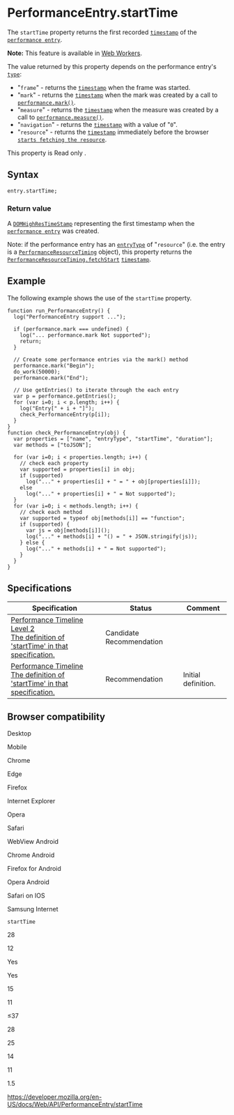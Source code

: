# PerformanceEntry.startTime

The `startTime` property returns the first recorded [`timestamp`](../domhighrestimestamp) of the [`performance entry`](../performanceentry).

**Note:** This feature is available in [Web Workers](../web_workers_api).

The value returned by this property depends on the performance entry's [`type`](entrytype):

- "`frame`" - returns the [`timestamp`](../domhighrestimestamp) when the frame was started.
- "`mark`" - returns the [`timestamp`](../domhighrestimestamp) when the mark was created by a call to [`performance.mark()`](../performance/mark).
- "`measure`" - returns the [`timestamp`](../domhighrestimestamp) when the measure was created by a call to [`performance.measure()`](../performance/measure).
- "`navigation`" - returns the [`timestamp`](../domhighrestimestamp) with a value of "`0`".
- "`resource`" - returns the [`timestamp`](../domhighrestimestamp) immediately before the browser [`starts fetching the resource`](../performanceresourcetiming/fetchstart).

This property is <span class="badge inline readonly">Read only </span>.

## Syntax

    entry.startTime;

### Return value

A [`DOMHighResTimeStamp`](../domhighrestimestamp) representing the first timestamp when the [`performance entry`](../performanceentry) was created.

Note: if the performance entry has an [`entryType`](entrytype) of "`resource`" (i.e. the entry is a [`PerformanceResourceTiming`](../performanceresourcetiming) object), this property returns the [`PerformanceResourceTiming.fetchStart`](../performanceresourcetiming/fetchstart) [`timestamp`](../domhighrestimestamp).

## Example

The following example shows the use of the `startTime` property.

    function run_PerformanceEntry() {
      log("PerformanceEntry support ...");

      if (performance.mark === undefined) {
        log("... performance.mark Not supported");
        return;
      }

      // Create some performance entries via the mark() method
      performance.mark("Begin");
      do_work(50000);
      performance.mark("End");

      // Use getEntries() to iterate through the each entry
      var p = performance.getEntries();
      for (var i=0; i < p.length; i++) {
        log("Entry[" + i + "]");
        check_PerformanceEntry(p[i]);
      }
    }
    function check_PerformanceEntry(obj) {
      var properties = ["name", "entryType", "startTime", "duration"];
      var methods = ["toJSON"];

      for (var i=0; i < properties.length; i++) {
        // check each property
        var supported = properties[i] in obj;
        if (supported)
          log("..." + properties[i] + " = " + obj[properties[i]]);
        else
          log("..." + properties[i] + " = Not supported");
      }
      for (var i=0; i < methods.length; i++) {
        // check each method
        var supported = typeof obj[methods[i]] == "function";
        if (supported) {
          var js = obj[methods[i]]();
          log("..." + methods[i] + "() = " + JSON.stringify(js));
        } else {
          log("..." + methods[i] + " = Not supported");
        }
      }
    }

## Specifications

<table><thead><tr class="header"><th>Specification</th><th>Status</th><th>Comment</th></tr></thead><tbody><tr class="odd"><td><a href="https://w3c.github.io/performance-timeline/#dom-performanceentry-starttime">Performance Timeline Level 2<br />
<span class="small">The definition of 'startTime' in that specification.</span></a></td><td><span class="spec-cr">Candidate Recommendation</span></td><td></td></tr><tr class="even"><td><a href="https://www.w3.org/TR/performance-timeline/#dom-performanceentry-starttime">Performance Timeline<br />
<span class="small">The definition of 'startTime' in that specification.</span></a></td><td><span class="spec-rec">Recommendation</span></td><td>Initial definition.</td></tr></tbody></table>

## Browser compatibility

Desktop

Mobile

Chrome

Edge

Firefox

Internet Explorer

Opera

Safari

WebView Android

Chrome Android

Firefox for Android

Opera Android

Safari on IOS

Samsung Internet

`startTime`

28

12

Yes

Yes

15

11

≤37

28

25

14

11

1.5

<a href="https://developer.mozilla.org/en-US/docs/Web/API/PerformanceEntry/startTime" class="_attribution-link">https://developer.mozilla.org/en-US/docs/Web/API/PerformanceEntry/startTime</a>
